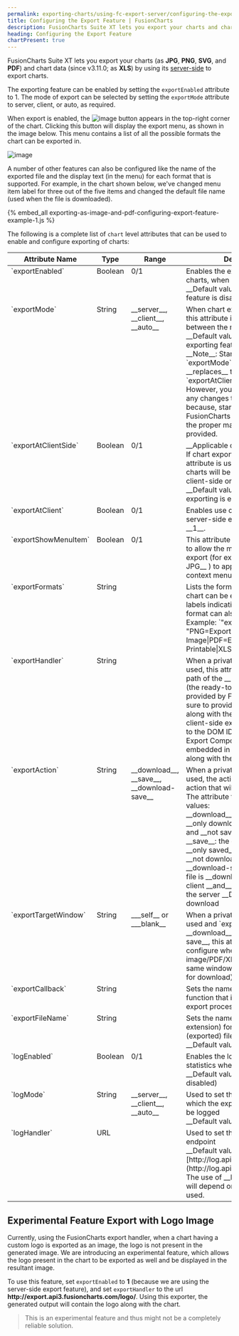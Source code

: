 ```yaml
---
permalink: exporting-charts/using-fc-export-server/configuring-the-export-feature.html
title: Configuring the Export Feature | FusionCharts
description: FusionCharts Suite XT lets you export your charts and chart data by using one from its three modes of export- server-side export, client-side export, and auto export.
heading: Configuring the Export Feature
chartPresent: true
---
```


FusionCharts Suite XT lets you export your charts (as __JPG__, __PNG__, __SVG__, and __PDF__) and chart data (since v3.11.0; as __XLS__) by using its [server-side](/exporting-charts/using-fc-export-server/modes-of-export/exporting-charts-and-chart-data-using-the-server-side-export-feature) to export charts.

The exporting feature can be enabled by setting the `exportEnabled` attribute to 1. The mode of export can be selected by setting the `exportMode` attribute to server, client, or auto, as required.

When export is enabled, the <span> ![image](/images/exporting-as-image-and-pdf-export-button.jpg) </span> button appears in the top-right corner of the chart. Clicking this button will display the export menu, as shown in the image below. This menu contains a list of all the possible formats the chart can be exported in.

![image](/images/exporting-as-image-and-pdf-export-menu.jpg)

A number of other features can also be configured like the name of the exported file and the display text (in the menu) for each format that is supported. For example, in the chart shown below, we've changed menu item label for three out of the five items and changed the default file name (used when the file is downloaded).

{% embed_all exporting-as-image-and-pdf-configuring-export-feature-example-1.js %}

The following is a complete list of `chart` level attributes that can be used to enable and configure exporting of charts:

<table width="100%" border="0" class="table" cellpadding="2" cellspacing="0">
    <thead>
        <tr>
            <th width="25%" valign="top" class="header">Attribute Name</th>
            <th width="10%" valign="top" class="header">Type</th>
            <th width="10%" valign="top" class="header">Range</th>
            <th width="55%" valign="top" class="header">Description</th>
        </tr>
    </thead>
    <tbody>
        <tr>
            <td valign="top" class="code">`exportEnabled`</td>
            <td valign="top" class="text">Boolean</td>
            <td valign="top" class="text">0/1</td>
            <td valign="top" class="text">Enables the exporting feature in charts, when set to __1__ <br> __Default value__: 0 (the exporting feature is disabled) </td>
        </tr> 
        <tr> 
            <td valign="top" class="code"> `exportMode` </td>
            <td valign="top" class="code"> String </td>
            <td valign="top" class="code"> __server__, __client__, __auto__ </td>
            <td valign="top" class="code"> When chart exporting is enabled, this attribute is used to switch between the modes of export. <br> __Default value__: auto (the auto exporting feature is enabled) <br> __Note__: Starting v3.12.1, the `exportMode` attribute __replaces__ the `exportAtClientSide` attribute. However, you don’t need to make any changes to the existing setup because, starting v3.12.1, the FusionCharts library comes with the proper mapping already provided.</td>
        </tr> 
        <tr>
            <td valign="top" class="code">`exportAtClientSide`</td>
            <td valign="top" class="text">Boolean</td>
            <td valign="top" class="text">0/1</td>
            <td valign="top" class="text">__Applicable only till v3.12.0__ <br> If chart exporting is enabled, this attribute is used to set whether charts will be exported on the client-side or the server-side. <br> __Default value__: 0 (server-side exporting is enabled) </td>
        </tr>   
        <tr>
            <td valign="top" class="code">`exportAtClient`</td>
            <td valign="top" class="text">Boolean</td>
            <td valign="top" class="text">0/1</td>
            <td valign="top" class="text">Enables use of a private server for server-side export, when set to __1__.</td>
        </tr>
        <tr>
            <td valign="top" class="code">`exportShowMenuItem`</td>
            <td valign="top" class="text">Boolean</td>
            <td valign="top" class="text">0/1</td>
            <td valign="top" class="text">This attribute gives you the option to allow the menu items related to export (for example, __Export as JPG__ ) to appear in the chart's context menu.</td>
        </tr>
        <tr>
            <td valign="top" class="code">`exportFormats`</td>
            <td valign="top" class="text">String</td>
            <td valign="top" class="text"></td>
            <td valign="top" class="text">Lists the formats in which the chart can be exported. Custom labels indicating the exported format can also be configured. Example:
    `"exportFormats": "PNG=Export as High Quality Image|PDF=Export as Printable|XLS=Export Chart Data"`
            </td>
        </tr>
        <tr>
            <td valign="top" class="code">`exportHandler`</td>
            <td valign="top" class="text">String</td>
            <td valign="top" class="text"></td>
            <td valign="top" class="text">When a private export server is used, this attribute refers to the path of the __Export Handler__ (the ready-to-use scripts provided by FusionCharts). Make sure to provide the file name along with the path. In case of client-side exporting, this refers to the DOM ID of the FusionCharts Export Component that is embedded in your web page, along with the chart.
            </td>
        </tr>
        <tr>
            <td valign="top" class="code">`exportAction`</td>
            <td valign="top" class="text">String</td>
            <td valign="top" class="text">__download__, __save__, __download-save__</td>
            <td valign="top" class="text">When a private export server is used, the action specifies the action that will be taken on export. <br> The attribute takes the following values: <br> __download__: the exported file is __only downloaded__ on the client and __not saved__ on the server <br> __save__: the exported file is __only saved__ on the server and __not downloaded__ on the client <br> __download-save__: the exported file is __downloaded__ on the client __and__ also __saved__ on the server
                __Default value__: download </td>
        </tr>
        <tr>
            <td valign="top" class="code">`exportTargetWindow`</td>
            <td valign="top" class="text">String</td>
            <td valign="top" class="text">___self__ or ___blank__</td>
            <td valign="top" class="text">When a private export server is used and `exportAction` is set to __download__ or __download-save__, this attribute lets you configure whether the exported image/PDF/XLS will open in the same window (as an attachment for download) or in a new window.</td>
        </tr>
        <tr>
            <td valign="top" class="code">`exportCallback`</td>
            <td valign="top" class="text">String</td>
            <td valign="top" class="text"></td>
            <td valign="top" class="text">Sets the name of the JavaScript function that is called when the export process completes</td>
        </tr>
        <tr>
            <td valign="top" class="code">`exportFileName`</td>
            <td valign="top" class="text">String</td>
            <td valign="top" class="text"></td>
            <td valign="top" class="text">Sets the name (excluding the extension) for the output (exported) file. <br> __Default value__: FusionCharts </td>
        </tr>
        <tr>
            <td valign="top" class="code">`logEnabled`</td>
            <td valign="top" class="text">Boolean</td>
            <td valign="top" class="text">0/1</td>
            <td valign="top" class="text">Enables the logging of export statistics when set to __1__ <br> __Default value__: 0 (logging is disabled) </td>
        </tr>
        <tr>
            <td valign="top" class="code">`logMode`</td>
            <td valign="top" class="text">String</td>
            <td valign="top" class="text">__server__, __client__, __auto__</td>
            <td valign="top" class="text">Used to set the export mode for which the export statistics have to be logged <br> __Default value__: auto </td>
        </tr>
        <tr>
            <td valign="top" class="code">`logHandler`</td>
            <td valign="top" class="text">URL</td>
            <td valign="top" class="text"> </td>
            <td valign="top" class="text"> Used to set the URL for the log endpoint <br> __Default value__: [http://log.api3.fusioncharts.com/](http://log.api3.fusioncharts.com/) <br> The use of __http__ or __https__ will depend on the protocol being used. </td>
        </tr>
    </tbody>
</table>

## Experimental Feature Export with Logo Image

Currently, using the FusionCharts export handler, when a chart having a custom logo is exported as an image, the logo is not present in the generated image. We are introducing an experimental feature, which allows the logo present in the chart to be exported as well and be displayed in the resultant image.

To use this feature, set `exportEnabled` to __1__ (because we are using the server-side export feature), and set `exportHandler` to the url __http&#58;//export.api3.fusioncharts.com/logo/__. Using this exporter, the generated output will contain the logo along with the chart. 

> This is an experimental feature and thus might not be a completely reliable solution.
